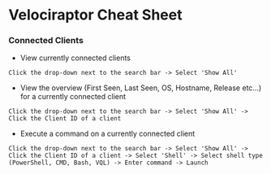 # Velociraptor Cheat Sheet

### Connected Clients

- View currently connected clients

```
Click the drop-down next to the search bar -> Select 'Show All'
```

- View the overview (First Seen, Last Seen, OS, Hostname, Release etc...) for a currently connected client

```
Click the drop-down next to the search bar -> Select 'Show All' -> Click the Client ID of a client
```

- Execute a command on a currently connected client

```
Click the drop-down next to the search bar -> Select 'Show All' -> Click the Client ID of a client -> Select 'Shell' -> Select shell type (PowerShell, CMD, Bash, VQL) -> Enter command -> Launch
```
